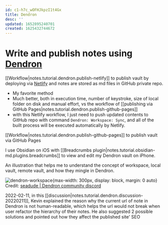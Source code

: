 ```yaml
---
id: c1-h7c_wOFHJkpzI1t4Gx
title: Dendron
desc: ''
updated: 1652895240701
created: 1625432744672
---
```

# Write and publish notes using [Dendron](https://www.dendron.so/)

[[Workflow|notes.tutorial.dendron.publish-netlify]] to publish vault by deploying via [Netlify](https://www.netlify.com/) and notes are stored as md files in GitHub private repo.
- My favorite method
- Much better, both in execution time, number of keystroke, size of local folder on disk and manual effort, vs the workflow of [[publishing via GitHub Pages|notes.tutorial.dendron.publish-github-pages]]
- with this Netlify workflow, I just need to push updated contents to GitHub repo with command `Dendron: Workspace: Sync`, and all of the built process will be executed automatically by Netlify.

[[Workflow|notes.tutorial.dendron.publish-github-pages]] to publish vault via GitHub Pages

I use Obsidian on iOS with [[Breadcrumbs plugin|notes.tutorial.obsidian-md.plugins.breadcrumbs]] to view and edit my Dendron vault on iPhone.

An illustration that helps me to understand the concept of workspace, local vault, remote vault, and how they mingle in Dendron.

![dendron-workspace](https://ik.imagekit.io/casa/h7b-dendron/2022-02-02_dendron.remote-full_elP09EX8B.png?ik-sdk-version=javascript-1.4.3&updatedAt=1643846444601){max-width: 300px, display: block, margin: 0 auto}
Credit: [seadude | Dendron community discord](https://discord.com/channels/717965437182410783/783027389919658025/938534904415789096)

2022-02-11, in this [[discussion|notes.tutorial.dendron.discussion-20220211]], Kevin explained the reason why the current url of note in Dendron is not human-readable, which helps the url would not break when user refactor the hierarchy of their notes. He also suggested 2 possible solutions and pointed out how they affect the published site' SEO